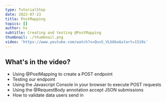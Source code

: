 ```yaml
---
type: TutorialStep
date: 2022-07-23
title: PostMapping
topics: []
author: hs
subtitle: Creating and testing @PostMapping
thumbnail: ./thumbnail.png
video: 'https://www.youtube.com/watch?v=QuvS_VLbGko&start=1510s'
---
```


## What's in the video?

* Using @PostMapping to create a POST endpoint
* Testing our endpoint
* Using the Javascript Console in your browser to execute POST requests
* Using the @RequestBody annotation accept JSON submissions
* How to validate data users send in

